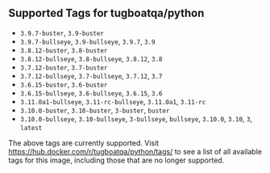 ## Supported Tags for tugboatqa/python

* `3.9.7-buster`, `3.9-buster`
* `3.9.7-bullseye`, `3.9-bullseye`, `3.9.7`, `3.9`
* `3.8.12-buster`, `3.8-buster`
* `3.8.12-bullseye`, `3.8-bullseye`, `3.8.12`, `3.8`
* `3.7.12-buster`, `3.7-buster`
* `3.7.12-bullseye`, `3.7-bullseye`, `3.7.12`, `3.7`
* `3.6.15-buster`, `3.6-buster`
* `3.6.15-bullseye`, `3.6-bullseye`, `3.6.15`, `3.6`
* `3.11.0a1-bullseye`, `3.11-rc-bullseye`, `3.11.0a1`, `3.11-rc`
* `3.10.0-buster`, `3.10-buster`, `3-buster`, `buster`
* `3.10.0-bullseye`, `3.10-bullseye`, `3-bullseye`, `bullseye`, `3.10.0`, `3.10`, `3`, `latest`

The above tags are currently supported. Visit https://hub.docker.com/r/tugboatqa/python/tags/ to see a list of all available tags for this image, including those that are no longer supported.
